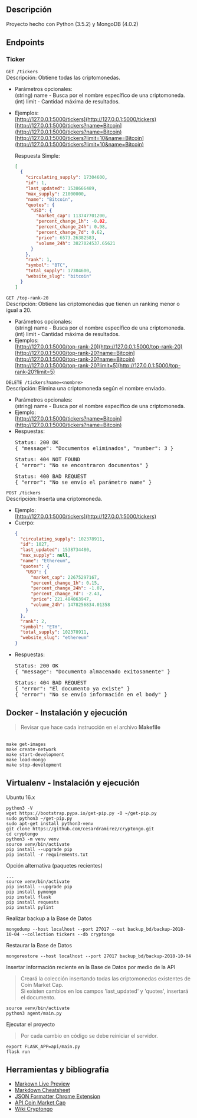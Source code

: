 ## Descripción
Proyecto hecho con Python (3.5.2) y MongoDB (4.0.2)

## Endpoints

### Ticker
`GET /tickers`
<br>Descripción: Obtiene todas las criptomonedas.
- Parámetros opcionales:
  <br>(string) name - Busca por el nombre específico de una criptomoneda.
  <br>(int) limit - Cantidad máxima de resultados.
- Ejemplos:
  <br>[http://127.0.0.1:5000/tickers](http://127.0.0.1:5000/tickers)
  <br>[http://127.0.0.1:5000/tickers?name=Bitcoin](http://127.0.0.1:5000/tickers?name=Bitcoin)
  <br>[http://127.0.0.1:5000/tickers?limit=10&name=Bitcoin](http://127.0.0.1:5000/tickers?limit=10&name=Bitcoin)

  Respuesta Simple:
  ```json
  [
    {
      "circulating_supply": 17304600,
      "id": 1,
      "last_updated": 1538666489,
      "max_supply": 21000000,
      "name": "Bitcoin",
      "quotes": {
        "USD": {
          "market_cap": 113747701200,
          "percent_change_1h": -0.02,
          "percent_change_24h": 0.98,
          "percent_change_7d": 0.62,
          "price": 6573.26382583,
          "volume_24h": 3827024537.65621
        }
      },
      "rank": 1,
      "symbol": "BTC",
      "total_supply": 17304600,
      "website_slug": "bitcoin"
    }
  ]
  ```

`GET /top-rank-20`
<br>Descripción: Obtiene las criptomonedas que tienen un ranking menor o igual a 20.
- Parámetros opcionales:
  <br>(string) name - Busca por el nombre específico de una criptomoneda.
  <br>(int) limit - Cantidad máxima de resultados.
- Ejemplos:
  <br>[http://127.0.0.1:5000/top-rank-20](http://127.0.0.1:5000/top-rank-20)
  <br>[http://127.0.0.1:5000/top-rank-20?name=Bitcoin](http://127.0.0.1:5000/top-rank-20?name=Bitcoin)
  <br>[http://127.0.0.1:5000/top-rank-20?limit=5](http://127.0.0.1:5000/top-rank-20?limit=5)

`DELETE /tickers?name=<nombre>`
<br>Descripción: Elimina una criptomoneda según el nombre enviado.
- Parámetros opcionales:
  <br>(string) name - Busca por el nombre específico de una criptomoneda.
- Ejemplo:
  <br>[http://127.0.0.1:5000/tickers?name=Bitcoin](http://127.0.0.1:5000/tickers?name=Bitcoin)
- Respuestas:
  <pre>Status: 200 OK
  { "message": "Documentos eliminados", "number": 3 }</pre>
  <pre>Status: 404 NOT FOUND
  { "error": "No se encontraron documentos" }
  </pre>
  <pre>Status: 400 BAD REQUEST
  { "error": "No se envío el parámetro name" }
  </pre>

`POST /tickers`
<br>Descripción: Inserta una criptomoneda.
- Ejemplo:
  <br>[http://127.0.0.1:5000/tickers](http://127.0.0.1:5000/tickers)
- Cuerpo:
  ```json
  {
    "circulating_supply": 102378911,
    "id": 1027,
    "last_updated": 1538734480,
    "max_supply": null,
    "name": "Ethereum",
    "quotes": {
      "USD": {
        "market_cap": 22675297167,
        "percent_change_1h": 0.15,
        "percent_change_24h": -1.07,
        "percent_change_7d": -2.43,
        "price": 221.484063947,
        "volume_24h": 1478256834.01358
      }
    },
    "rank": 2,
    "symbol": "ETH",
    "total_supply": 102378911,
    "website_slug": "ethereum"
  }
  ```
- Respuestas:
  <pre>Status: 200 OK
  { "message": "Documento almacenado exitosamente" }</pre>
  <pre>Status: 404 BAD REQUEST
  { "error": "El documento ya existe" }
  { "error": "No se envío información en el body" }
  </pre>

## Docker - Instalación y ejecución
> Revisar que hace cada instrucción en el archivo **Makefile**

<br>`make get-images`
<br>`make create-network`
<br>`make start-development`
<br>`make load-mongo`
<br>`make stop-development`

## Virtualenv - Instalación y ejecución
Ubuntu 16.x

    python3 -V
    wget https://bootstrap.pypa.io/get-pip.py -O ~/get-pip.py
    sudo python3 ~/get-pip.py
    sudo apt-get install python3-venv
    git clone https://github.com/cesardramirez/cryptongo.git
    cd cryptongo
    python3 -m venv venv
    source venv/bin/activate
    pip install --upgrade pip
    pip install -r requirements.txt

Opción alternativa (paquetes recientes)

    ...
    source venv/bin/activate
    pip install --upgrade pip
    pip install pymongo
    pip install flask
    pip install requests
    pip install pylint

Realizar backup a la Base de Datos

    mongodump --host localhost --port 27017 --out backup_bd/backup-2018-10-04 --collection tickers --db cryptongo

Restaurar la Base de Datos

    mongorestore --host localhost --port 27017 backup_bd/backup-2018-10-04

Insertar información reciente en la Base de Datos por medio de la API

> Creará la colección insertando todas las criptomonedas existentes de Coin Market Cap.
> <br>Si existen cambios en los campos 'last_updated' y 'quotes', insertará el documento.

    source venv/bin/activate
    python3 agent/main.py
    
Ejecutar el proyecto

>Por cada cambio en código se debe reiniciar el servidor.

    export FLASK_APP=api/main.py
    flask run

## Herramientas y bibliografía

* [Markown Live Preview](http://markdownlivepreview.com/)
* [Markdown Cheatsheet](https://github.com/adam-p/markdown-here/wiki/Markdown-Cheatsheet)
* [JSON Formatter Chrome Extension](https://chrome.google.com/webstore/detail/json-formatter/bcjindcccaagfpapjjmafapmmgkkhgoa)
* [API Coin Market Cap](https://coinmarketcap.com/api/)
* [Wiki Cryptongo](https://github.com/cesardramirez/cryptongo/wiki/Wiki-Cryptongo)